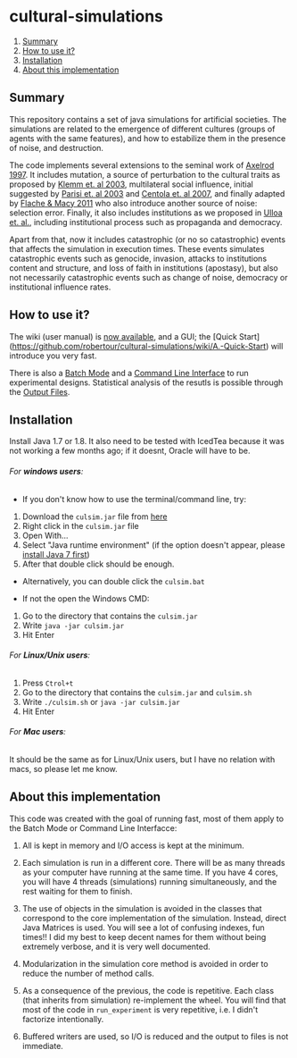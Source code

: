 cultural-simulations
=================

1. [Summary](#user-content-summary)
2. [How to use it?](#user-content-how-to-use-it)
3. [Installation](#user-content-installation)
4. [About this implementation](#user-content-about-this-implementation)

Summary
-------

This repository contains a set of java simulations for artificial societies. The simulations are related to the 
emergence of different cultures (groups of agents with the same features), and how to estabilize them in the
presence of noise, and destruction. 

The code implements several extensions to the seminal work of [Axelrod 1997](http://jcr.sagepub.com/content/41/2/203.short). It includes mutation, a source of perturbation to the cultural traits as proposed by [Klemm et. al 2003](http://arxiv.org/abs/cond-mat/0205188), multilateral social influence, initial suggested by [Parisi et. al  2003](http://jcr.sagepub.com/content/47/2/163.refs?patientinform-links=yes&legid=spjcr;47/2/163) and [Centola et. al 2007](http://jcr.sagepub.com/content/51/6/905.short), and finally adapted by [Flache & Macy 2011](http://jcr.sagepub.com/content/early/2011/07/30/0022002711414371) who also introduce another source of noise: selection error. Finally, it also includes institutions as we proposed in [Ulloa et. al.](http://journals.plos.org/plosone/article?id=10.1371%2Fjournal.pone.0153334), including institutional process such as propaganda and democracy.

Apart from that, now it includes catastrophic (or no so catastrophic) events that affects the simulation in execution times. These events simulates catastrophic events such as genocide, invasion, attacks to institutions content and structure, and loss of faith in institutions (apostasy), but also not necessarily catastrophic events such as change of noise, democracy or institutional influence rates.


How to use it?
--------------

The wiki (user manual) is [now available](https://github.com/robertour/cultural-simulations/wiki), and a GUI; the [Quick Start] (https://github.com/robertour/cultural-simulations/wiki/A.-Quick-Start) will introduce you very fast.

There is also a [Batch Mode](https://github.com/robertour/cultural-simulations/wiki/I.-Batch-Mode) and a [Command Line Interface](https://github.com/robertour/cultural-simulations/wiki/J.-Command-Line-Interface) to run experimental designs. Statistical analysis of the resutls is possible through the [Output Files](https://github.com/robertour/cultural-simulations/wiki/H.-Output-Files).


Installation
-------------

Install Java 1.7 or 1.8. It also need to be tested with IcedTea because it was not working a few months ago; if it doesnt, Oracle will have to be.

###### For **windows users**: 

 * If you don't know how to use the terminal/command line, try:
  1. Download the `culsim.jar` file from [here](https://github.com/robertour/CulSim/commit/1c45dc3c8d5cfb2051afe1d8aa70264facdad046)
  2. Right click in the `culsim.jar` file
  3. Open With...
  4. Select "Java runtime environment" (if the option doesn't appear, please [install Java 7 first](https://www.java.com/en/download/help/windows_manual_download.xml))
  5. After that double click should be enough.
 
 * Alternatively, you can double click the `culsim.bat`
 
 * If not the open the Windows CMD:
  1. Go to the directory that contains the `culsim.jar`
  2. Write  `java -jar culsim.jar`
  3. Hit Enter

###### For **Linux/Unix users**: 

  1. Press `Ctrol+t`
  2. Go to the directory that contains the `culsim.jar` and `culsim.sh`
  2. Write `./culsim.sh` or `java -jar culsim.jar`
  3. Hit Enter

###### For **Mac users**: 

  It should be the same as for Linux/Unix users, but I have no relation with macs, so please let me know.


About this implementation
--------------------------

This code was created with the goal of running fast, most of them apply to the Batch Mode or Command Line Interfacce:

1. All is kept in memory and I/O access is kept at the minimum.

2. Each simulation is run in a different core. There will be as many threads as your computer have running at the same time. If you have 4 cores, you will have 4 threads (simulations) running simultaneously, and the rest waiting for them to finish.

3. The use of objects in the simulation is avoided in the classes that correspond to the core implementation of the simulation. Instead, direct Java Matrices is used. You will see a lot of confusing indexes, fun times!! I did my best to keep decent names for them without being extremely verbose, and it is very well documented.
 
4. Modularization in the simulation core method is avoided in order to reduce the number of method calls. 

5. As a consequence of the previous, the code is repetitive. Each class (that inherits from simulation) re-implement the wheel. You will find that most of the code in `run_experiment` is very repetitive, i.e. I didn't factorize intentionally.

6. Buffered writers are used, so I/O is reduced and the output to files is not immediate.
